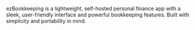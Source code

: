 ezBookkeeping is a lightweight, self-hosted personal finance app with a sleek, user-friendly interface and powerful bookkeeping features. Built with simplicity and portability in mind.